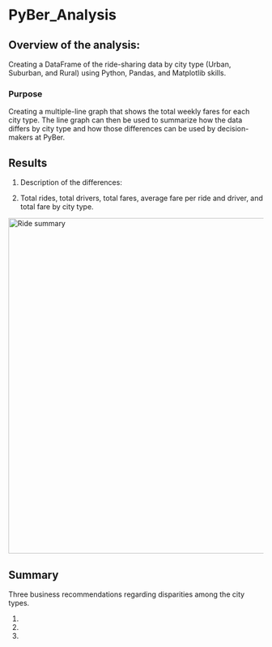 # PyBer_Analysis


## Overview of the analysis:
Creating a DataFrame of the ride-sharing data by city type (Urban, Suburban, and Rural) using Python, Pandas, and Matplotlib skills. 

### Purpose
Creating a multiple-line graph that shows the total weekly fares for each city type. The line graph can then be used to summarize how the data differs by city type and how those differences can be used by decision-makers at PyBer.  

 
## Results
1. Description of the differences:

2. Total rides, total drivers, total fares, average fare per ride and driver, and total fare by city type. 

<img width="662" alt="Ride summary" src="https://user-images.githubusercontent.com/111452227/195755691-f53c5049-b0cf-461c-8849-0d4a7795830b.png">

## Summary
Three business recommendations regarding disparities among the city types.

1.
2.
3.
    




